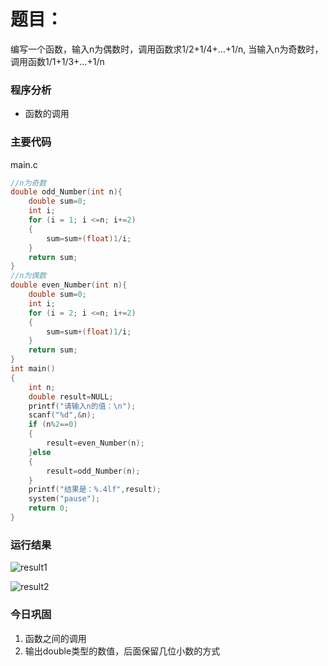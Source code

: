 # 题目：

编写一个函数，输入n为偶数时，调用函数求1/2+1/4+…+1/n,
当输入n为奇数时，调用函数1/1+1/3+…+1/n


### 程序分析

- 函数的调用



### 主要代码

main.c

```c
//n为奇数
double odd_Number(int n){
	double sum=0;
	int i;
	for (i = 1; i <=n; i+=2)
	{
		sum=sum+(float)1/i;
	}
	return sum;
}
//n为偶数
double even_Number(int n){
	double sum=0;
	int i;
	for (i = 2; i <=n; i+=2)
	{
		sum=sum+(float)1/i;
	}
	return sum;
}
int main()
{
	int n;
	double result=NULL;
	printf("请输入n的值：\n");
	scanf("%d",&n);
	if (n%2==0)
	{
		result=even_Number(n);
	}else
	{
		result=odd_Number(n);
	}
	printf("结果是：%.4lf",result);
	system("pause");
	return 0;
}
```

### 运行结果

![result1](D:\GitHub\2021_first\基础巩固\C_46\result1.PNG)

![result2](D:\GitHub\2021_first\基础巩固\C_46\result2.PNG)

### 今日巩固

1. 函数之间的调用
2. 输出double类型的数值，后面保留几位小数的方式



